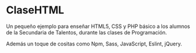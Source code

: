 # ClaseHTML

Un pequeño ejemplo para enseñar HTML5, CSS y PHP básico a los alumnos de la Secundaria de Talentos, durante las clases de Programación.

Además un toque de cositas como Npm, Sass, JavaScript, Eslint, jQuery.
